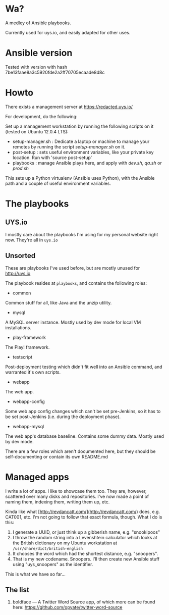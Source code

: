 # Wa?

A medley of Ansible playbooks.

Currently used for uys.io, and easily adapted for other uses.

# Ansible version

Tested with version with hash 7be13faae8a3c5920fde2a2ff70705ecaade8d8c

# Howto

There exists a management server at https://redacted.uys.io/

For development, do the following:

Set up a management workstation by running the following scripts on it (tested on Ubuntu 12.0.4 LTS):

 - setup-manager.sh : Dedicate a laptop or machine to manage your remotes by running the script *setup-manager.sh* on it.
 - post-setup       : sets useful environment variables, like your private key location. Run with 'source post-setup'
 - playbooks : manage Ansible plays here, and apply with *dev.sh*, *qa.sh* or *prod.sh*

This sets up a Python virtualenv (Ansible uses Python), with the Ansible path and a couple of useful environment variables.

# The playbooks

## UYS.io

I mostly care about the playbooks I'm using for my personal website right now. They're all in ```uys.io```

## Unsorted

These are playbooks I've used before, but are mostly unused for http://uys.io

The playbook resides at `playbooks`, and contains the following roles:

* common

Common stuff for all, like Java and the unzip utility.

* mysql

A MySQL server instance. Mostly used by dev mode for local VM installations.

* play-framework

The Play! framework.

* testscript

Post-deployment testing which didn't fit well into an Ansible command, and warranted it's own scripts.

* webapp

The web app.

* webapp-config

Some web app config changes which can't be set pre-Jenkins, so it has to be set post-Jenkins (i.e. during the deployment phase).

* webapp-mysql

The web app's database baseline. Contains some dummy data. Mostly used by dev mode.


There are a few roles which aren't documented here, but they should be self-documenting or contain its own README.md

# Managed apps

I write a lot of apps. I like to showcase them too. They are, however, scattered over many disks and repositories. I've now made a point of naming them, indexing them, writing them up, etc.

Kinda like what [http://revdancatt.com/](http://revdancatt.com/) does, e.g. CAT001, etc. I'm not going to follow that exact formula, though. What I do is this:

1. I generate a UUID, or just think up a gibberish name, e.g. "snookipoos"
2. I throw the random string into a Levenshtein calculator which looks at the British dictionary on my Ubuntu workstation at ```/usr/share/dict/british-english```
3. It chooses the word which had the shortest distance, e.g. "snoopers".
4. That is my new codename. Snoopers. I'll then create new Ansible stuff using "uys_snoopers" as the identifier.

This is what we have so far...

## The list

1. boldface &mdash; A Twitter Word Source app, of which more can be found here: https://github.com/opyate/twitter-word-source
